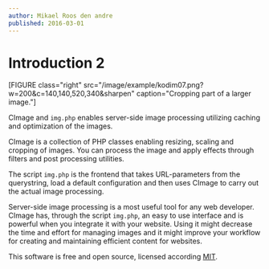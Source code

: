```yaml
---
author: Mikael Roos den andre
published: 2016-03-01
---
```

Introduction 2
===================================

[FIGURE class="right" src="/image/example/kodim07.png?w=200&c=140,140,520,340&sharpen" caption="Cropping part of a larger image."]

CImage and `img.php` enables server-side image processing utilizing caching and optimization of the images.

<!--more-->

CImage is a collection of PHP classes enabling resizing, scaling and cropping of images. You can process the image and apply effects through filters and post processing utilities.

The script `img.php` is the frontend that takes URL-parameters from the querystring, load a default configuration and then uses CImage to carry out the actual image processing.

Server-side image processing is a most useful tool for any web developer. CImage has, through the script `img.php`, an easy to use interface and is powerful when you integrate it with your website. Using it might decrease the time and effort for managing images and it might improve your workflow for creating and maintaining efficient content for websites.

This software is free and open source, licensed according [MIT](https://github.com/mosbth/cimage/blob/master/LICENSE.txt).
